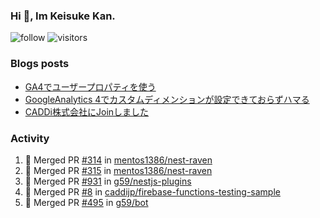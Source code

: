### Hi 👋, Im Keisuke Kan.

<!--
**9renpoto/9renpoto** is a ✨ _special_ ✨ repository because its `README.md` (this file) appears on your GitHub profile.

Here are some ideas to get you started:

- 🔭 I’m currently working on ...
- 🌱 I’m currently learning ...
- 👯 I’m looking to collaborate on ...
- 🤔 I’m looking for help with ...
- 💬 Ask me about ...
- 📫 How to reach me: ...
- 😄 Pronouns: ...
- ⚡ Fun fact: ...
-->

![follow](https://img.shields.io/github/followers/9renpoto?label=Follow&style=social)
![visitors](https://komarev.com/ghpvc/?username=9renpoto&label=Profile%20views&color=0e75b6&style=flat)

### Blogs posts

<!-- BLOG-POST-LIST:START -->
- [GA4でユーザープロパティを使う](https://9renpoto.dev/2021/02/21/google-analytics-4-user-properties/)
- [GoogleAnalytics 4でカスタムディメンションが設定できておらずハマる](https://9renpoto.dev/2021/02/13/google-analytics-4/)
- [CADDi株式会社にJoinしました](https://9renpoto.dev/2020/12/05/join/)
<!-- BLOG-POST-LIST:END -->

### Activity

<!--START_SECTION:activity-->
1. 🎉 Merged PR [#314](https://github.com/mentos1386/nest-raven/pull/314) in [mentos1386/nest-raven](https://github.com/mentos1386/nest-raven)
2. 🎉 Merged PR [#315](https://github.com/mentos1386/nest-raven/pull/315) in [mentos1386/nest-raven](https://github.com/mentos1386/nest-raven)
3. 🎉 Merged PR [#931](https://github.com/g59/nestjs-plugins/pull/931) in [g59/nestjs-plugins](https://github.com/g59/nestjs-plugins)
4. 🎉 Merged PR [#8](https://github.com/caddijp/firebase-functions-testing-sample/pull/8) in [caddijp/firebase-functions-testing-sample](https://github.com/caddijp/firebase-functions-testing-sample)
5. 🎉 Merged PR [#495](https://github.com/g59/bot/pull/495) in [g59/bot](https://github.com/g59/bot)
<!--END_SECTION:activity-->

<!--START_SECTION:waka-->
<!--END_SECTION:waka-->